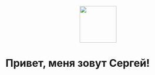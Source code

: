 <div id="header" align="center">
  <img src="https://media.giphy.com/media/qJ97EAEF91OJNmNZpY/giphy.gif" width="100"/>
</div>
<img src="https://komarev.com/ghpvc/?username=TerentyeSergey&style=flat-square&color=blue" alt=""/>

# Привет, меня зовут Сергей!
